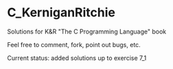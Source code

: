 # C_KerniganRitchie
Solutions for K&amp;R "The C Programming Language" book

Feel free to comment, fork, point out bugs, etc.

Current status: added solutions up to exercise 7_1 
